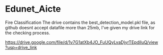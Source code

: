  # Edunet_Aicte
Fire Classification 
The drive contains the best_detection_model.pkl file, as github doesnt accept datafile more than 25mb, I've given my drive link for the checking process.

https://drive.google.com/file/d/1v7G1atXb4JO_FuUQyLvaDjyrTEpdiluQ/view?usp=drive_link
